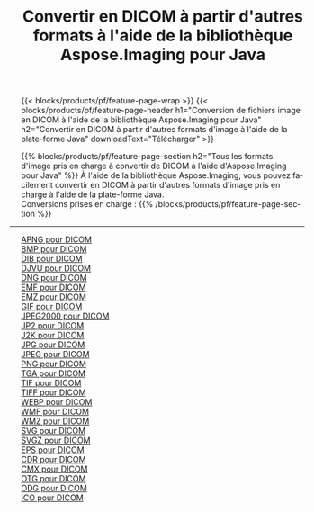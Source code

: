 ﻿---
title: Convertir en DICOM à partir d'autres formats à l'aide de la bibliothèque Aspose.Imaging pour Java 
weight: 3920
url: /fr/java/conversion/to/dicom 
lang: fr
langdirlevel: 2
locales: zh-hans,ja,it,ru,de,es,fr,nl,id,lt,pl,pt,vi,tr,ko,zh-hant,ar,hi,th,sv,cs,uk,he
description: En utilisant Aspose.Imaging, vous pouvez convertir en DICOM à partir d'autres formats en utilisant Java
---

{{< blocks/products/pf/feature-page-wrap >}}
{{< blocks/products/pf/feature-page-header h1="Conversion de fichiers image en DICOM à l'aide de la bibliothèque Aspose.Imaging pour Java" h2="Convertir en DICOM à partir d'autres formats d'image à l'aide de la plate-forme Java" downloadText="Télécharger" >}}


{{% blocks/products/pf/feature-page-section  h2="Tous les formats d'image pris en charge à convertir de DICOM à l'aide d'Aspose.Imaging pour Java" %}}
À l'aide de la bibliothèque Aspose.Imaging, vous pouvez facilement convertir en DICOM à partir d'autres formats d'image pris en charge à l'aide de la plate-forme Java.
<br/>
Conversions prises en charge :
{{% /blocks/products/pf/feature-page-section %}}
<div class="container-fluid productfamilypage bg-gray">
    <div class="convertypes bg-gray agp-content section">
        <div class="container">
		<hr style="margin-left:-20px;"/>
		<div class="row other-converters">
		    <div class='col-md-2 other-converter remove-lp remove-rp'><a href="/imaging/fr/java/conversion/apng-to-dicom" >APNG pour DICOM</a></div>
<div class='col-md-2 other-converter remove-lp remove-rp'><a href="/imaging/fr/java/conversion/bmp-to-dicom" >BMP pour DICOM</a></div>
<div class='col-md-2 other-converter remove-lp remove-rp'><a href="/imaging/fr/java/conversion/dib-to-dicom" >DIB pour DICOM</a></div>
<div class='col-md-2 other-converter remove-lp remove-rp'><a href="/imaging/fr/java/conversion/djvu-to-dicom" >DJVU pour DICOM</a></div>
<div class='col-md-2 other-converter remove-lp remove-rp'><a href="/imaging/fr/java/conversion/dng-to-dicom" >DNG pour DICOM</a></div>
<div class='col-md-2 other-converter remove-lp remove-rp'><a href="/imaging/fr/java/conversion/emf-to-dicom" >EMF pour DICOM</a></div>
<div class='col-md-2 other-converter remove-lp remove-rp'><a href="/imaging/fr/java/conversion/emz-to-dicom" >EMZ pour DICOM</a></div>
<div class='col-md-2 other-converter remove-lp remove-rp'><a href="/imaging/fr/java/conversion/gif-to-dicom" >GIF pour DICOM</a></div>
<div class='col-md-2 other-converter remove-lp remove-rp'><a href="/imaging/fr/java/conversion/jpeg2000-to-dicom" >JPEG2000 pour DICOM</a></div>
<div class='col-md-2 other-converter remove-lp remove-rp'><a href="/imaging/fr/java/conversion/jp2-to-dicom" >JP2 pour DICOM</a></div>
<div class='col-md-2 other-converter remove-lp remove-rp'><a href="/imaging/fr/java/conversion/j2k-to-dicom" >J2K pour DICOM</a></div>
<div class='col-md-2 other-converter remove-lp remove-rp'><a href="/imaging/fr/java/conversion/jpg-to-dicom" >JPG pour DICOM</a></div>
<div class='col-md-2 other-converter remove-lp remove-rp'><a href="/imaging/fr/java/conversion/jpeg-to-dicom" >JPEG pour DICOM</a></div>
<div class='col-md-2 other-converter remove-lp remove-rp'><a href="/imaging/fr/java/conversion/png-to-dicom" >PNG pour DICOM</a></div>
<div class='col-md-2 other-converter remove-lp remove-rp'><a href="/imaging/fr/java/conversion/tga-to-dicom" >TGA pour DICOM</a></div>
<div class='col-md-2 other-converter remove-lp remove-rp'><a href="/imaging/fr/java/conversion/tif-to-dicom" >TIF pour DICOM</a></div>
<div class='col-md-2 other-converter remove-lp remove-rp'><a href="/imaging/fr/java/conversion/tiff-to-dicom" >TIFF pour DICOM</a></div>
<div class='col-md-2 other-converter remove-lp remove-rp'><a href="/imaging/fr/java/conversion/webp-to-dicom" >WEBP pour DICOM</a></div>
<div class='col-md-2 other-converter remove-lp remove-rp'><a href="/imaging/fr/java/conversion/wmf-to-dicom" >WMF pour DICOM</a></div>
<div class='col-md-2 other-converter remove-lp remove-rp'><a href="/imaging/fr/java/conversion/wmz-to-dicom" >WMZ pour DICOM</a></div>
<div class='col-md-2 other-converter remove-lp remove-rp'><a href="/imaging/fr/java/conversion/svg-to-dicom" >SVG pour DICOM</a></div>
<div class='col-md-2 other-converter remove-lp remove-rp'><a href="/imaging/fr/java/conversion/svgz-to-dicom" >SVGZ pour DICOM</a></div>
<div class='col-md-2 other-converter remove-lp remove-rp'><a href="/imaging/fr/java/conversion/eps-to-dicom" >EPS pour DICOM</a></div>
<div class='col-md-2 other-converter remove-lp remove-rp'><a href="/imaging/fr/java/conversion/cdr-to-dicom" >CDR pour DICOM</a></div>
<div class='col-md-2 other-converter remove-lp remove-rp'><a href="/imaging/fr/java/conversion/cmx-to-dicom" >CMX pour DICOM</a></div>
<div class='col-md-2 other-converter remove-lp remove-rp'><a href="/imaging/fr/java/conversion/otg-to-dicom" >OTG pour DICOM</a></div>
<div class='col-md-2 other-converter remove-lp remove-rp'><a href="/imaging/fr/java/conversion/odg-to-dicom" >ODG pour DICOM</a></div>
<div class='col-md-2 other-converter remove-lp remove-rp'><a href="/imaging/fr/java/conversion/ico-to-dicom" >ICO pour DICOM</a></div>
                </div>
        </div>
    </div>
</div>
<br/>


